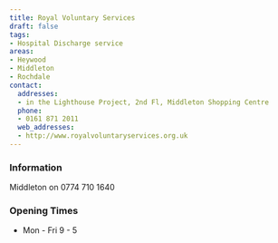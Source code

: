 ```yaml
---
title: Royal Voluntary Services
draft: false
tags:
- Hospital Discharge service
areas:
- Heywood
- Middleton
- Rochdale
contact:
  addresses:
  - in the Lighthouse Project, 2nd Fl, Middleton Shopping Centre
  phone:
  - 0161 871 2011
  web_addresses:
  - http://www.royalvoluntaryservices.org.uk
---
```


### Information
Middleton on 0774 710 1640

### Opening Times
* Mon - Fri   9 - 5

